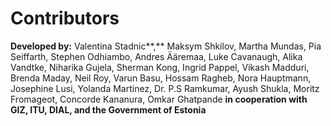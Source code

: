 # Contributors

**Developed by:** Valentina Stadnic**,** Maksym Shkilov, Martha Mundas, Pia Seiffarth, Stephen Odhiambo, Andres Ääremaa, Luke Cavanaugh, Alika Vandtke, Niharika Gujela, Sherman Kong, Ingrid Pappel, Vikash Madduri, Brenda Maday, Neil Roy, Varun Basu, Hossam Ragheb, Nora Hauptmann, Josephine Lusi, Yolanda Martinez, Dr. P.S Ramkumar, Ayush Shukla, Moritz Fromageot, Concorde Kananura, Omkar Ghatpande **in cooperation with GIZ, ITU, DIAL, and the Government of Estonia**
